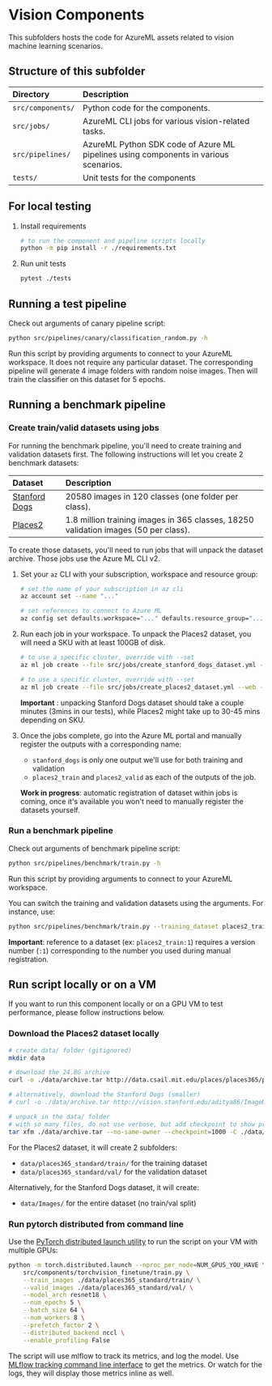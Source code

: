 # Vision Components

This subfolders hosts the code for AzureML assets related to vision machine learning scenarios.

## Structure of this subfolder

| Directory         | Description                                                                          |
|:------------------|:-------------------------------------------------------------------------------------|
| `src/components/` | Python code for the components.                                                      |
| `src/jobs/`       | AzureML CLI jobs for various vision-related tasks.                                   |
| `src/pipelines/`  | AzureML Python SDK code of Azure ML pipelines using components in various scenarios. |
| `tests/`          | Unit tests for the components                                                        |

## For local testing

1. Install requirements

    ```bash
    # to run the component and pipeline scripts locally
    python -m pip install -r ./requirements.txt
    ```

2. Run unit tests

    ```bash
    pytest ./tests
    ```

## Running a test pipeline

Check out arguments of canary pipeline script:

```bash
python src/pipelines/canary/classification_random.py -h
```

Run this script by providing arguments to connect to your AzureML workspace. It does not require any particular dataset. The corresponding pipeline will generate 4 image folders with random noise images. Then will train the classifier on this dataset for 5 epochs.

## Running a benchmark pipeline

### Create train/valid datasets using jobs

For running the benchmark pipeline, you'll need to create training and validation datasets first. The following instructions will let you create 2 benchmark datasets:

| Dataset                                                            | Description                                                                         |
|:-------------------------------------------------------------------|:------------------------------------------------------------------------------------|
| [Stanford Dogs](http://vision.stanford.edu/aditya86/ImageNetDogs/) | 20580 images in 120 classes (one folder per class).                                 |
| [Places2](http://places2.csail.mit.edu/download.html)              | 1.8 million training images in 365 classes, 18250 validation images (50 per class). |

To create those datasets, you'll need to run jobs that will unpack the dataset archive. Those jobs use the Azure ML CLI v2.

1. Set your `az` CLI with your subscription, workspace and resource group:

    ```bash
    # set the name of your subscription in az cli
    az account set --name "..."

    # set references to connect to Azure ML
    az config set defaults.workspace="..." defaults.resource_group="..."
    ```
2. Run each job in your workspace. To unpack the Places2 dataset, you will need a SKU with at least 100GB of disk.

    ```bash
    # to use a specific cluster, override with --set
    az ml job create --file src/jobs/create_stanford_dogs_dataset.yml --web

    # to use a specific cluster, override with --set
    az ml job create --file src/jobs/create_places2_dataset.yml --web --set compute="cpu-cluster-d12"
    ```

    **Important** : unpacking Stanford Dogs dataset should take a couple minutes (3mins in our tests), while Places2 might take up to 30-45 mins depending on SKU.

3. Once the jobs complete, go into the Azure ML portal and manually register the outputs with a corresponding name:
    - `stanford_dogs` is only one output we'll use for both training and validation
    - `places2_train` and `places2_valid` as each of the outputs of the job.

    **Work in progress**: automatic registration of dataset within jobs is coming, once it's available you won't need to manually register the datasets yourself.

### Run a benchmark pipeline

Check out arguments of benchmark pipeline script:

```bash
python src/pipelines/benchmark/train.py -h
```

Run this script by providing arguments to connect to your AzureML workspace.

You can switch the training and validation datasets using the arguments. For instance, use:
```bash
python src/pipelines/benchmark/train.py --training_dataset places2_train:1 --validation_dataset places2_valid:1
```

**Important**: reference to a dataset (ex: `places2_train:1`) requires a version number (`:1`) corresponding to the number you used during manual registration.

## Run script locally or on a VM

If you want to run this component locally or on a GPU VM to test performance, please follow instructions below.

### Download the Places2 dataset locally

```bash
# create data/ folder (gitignored)
mkdir data

# download the 24.8G archive
curl -o ./data/archive.tar http://data.csail.mit.edu/places/places365/places365standard_easyformat.tar

# alternatively, download the Stanford Dogs (smaller)
# curl -o ./data/archive.tar http://vision.stanford.edu/aditya86/ImageNetDogs/images.tar

# unpack in the data/ folder
# with so many files, do not use verbose, but add checkpoint to show progress
tar xfm ./data/archive.tar --no-same-owner --checkpoint=1000 -C ./data/
```

For the Places2 dataset, it will create 2 subfolders:
- `data/places365_standard/train/` for the training dataset
- `data/places365_standard/val/` for the validation dataset

Alternatively, for the Stanford Dogs dataset, it will create:
- `data/Images/` for the entire dataset (no train/val split)

### Run pytorch distributed from command line

Use the [PyTorch distributed launch utility](https://pytorch.org/docs/stable/distributed.html#launch-utility) to run the script on your VM with multiple GPUs:

```bash
python -m torch.distributed.launch --nproc_per_node=NUM_GPUS_YOU_HAVE \
    src/components/torchvision_finetune/train.py \
    --train_images ./data/places365_standard/train/ \
    --valid_images ./data/places365_standard/val/ \
    --model_arch resnet18 \
    --num_epochs 5 \
    --batch_size 64 \
    --num_workers 8 \
    --prefetch_factor 2 \
    --distributed_backend nccl \
    --enable_profiling False
```

The script will use mlflow to track its metrics, and log the model. Use [MLflow tracking command line interface](https://mlflow.org/docs/latest/tracking.html) to get the metrics. Or watch for the logs, they will display those metrics inline as well.
